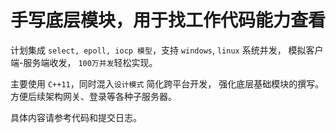 # 手写底层模块，用于找工作代码能力查看

计划集成 `select, epoll, iocp 模型`，支持 `windows`, `linux` 系统并发， 模拟客户端-服务端收发， `100万并发`轻松实现。


主要使用 `C++11`，同时混入`设计模式` 简化跨平台开发， 强化底层基础模块的撰写。
方便后续架构网关、登录等各种子服务器。


具体内容请参考代码和提交日志。



